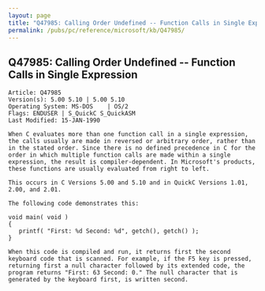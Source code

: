 ```yaml
---
layout: page
title: "Q47985: Calling Order Undefined -- Function Calls in Single Expression"
permalink: /pubs/pc/reference/microsoft/kb/Q47985/
---
```


## Q47985: Calling Order Undefined -- Function Calls in Single Expression

	Article: Q47985
	Version(s): 5.00 5.10 | 5.00 5.10
	Operating System: MS-DOS    | OS/2
	Flags: ENDUSER | S_QuickC S_QuickASM
	Last Modified: 15-JAN-1990
	
	When C evaluates more than one function call in a single expression,
	the calls usually are made in reversed or arbitrary order, rather than
	in the stated order. Since there is no defined precedence in C for the
	order in which multiple function calls are made within a single
	expression, the result is compiler-dependent. In Microsoft's products,
	these functions are usually evaluated from right to left.
	
	This occurs in C Versions 5.00 and 5.10 and in QuickC Versions 1.01,
	2.00, and 2.01.
	
	The following code demonstrates this:
	
	void main( void )
	{
	   printf( "First: %d Second: %d", getch(), getch() );
	}
	
	When this code is compiled and run, it returns first the second
	keyboard code that is scanned. For example, if the F5 key is pressed,
	returning first a null character followed by its extended code, the
	program returns "First: 63 Second: 0." The null character that is
	generated by the keyboard first, is written second.
